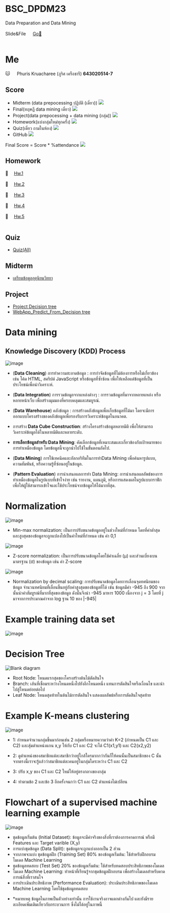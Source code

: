 # BSC_DPDM23
Data Preparation and Data Mining
<br/><br/>
Slide&File &emsp; [Go🚀](https://drive.google.com/drive/folders/1pCDUzbfNkLg6xSxc4Pjk1UU6MrZST5rS?usp=sharing) <br/><br/>

# Me
🐱 &emsp; Phuris Kruacharee (ภูริศ เครือชารี) __643020514-7__

## Score
- Midterm (data prepocessing ปฏิบัติ (เดี่ยว))  ![](https://geps.dev/progress/20)
- Final(ทฤษฎี data mining เดี่ยว)  ![](https://geps.dev/progress/20)
- Project(data prepocessing + data mining (กลุ่ม))  ![](https://geps.dev/progress/30)
- Homework(แบ่งกลุ่มใหม่ทุกครั้ง)  ![](https://geps.dev/progress/20)
- Quiz(เดี่ยว ถามในห้อง)  ![](https://geps.dev/progress/5)
- GitHub  ![](https://geps.dev/progress/5)

Final Score = Score * %attendance 
![](https://geps.dev/progress/100)



## Homework
📝 &emsp;[Hw.1](https://github.com/PhurisKR/BSC_DPDM23/tree/main/HW_1) <br/><br/>
📝 &emsp;[Hw.2](https://github.com/PhurisKR/BSC_DPDM23/tree/main/HW_2) <br/><br/>
📝 &emsp;[Hw.3](https://github.com/PhurisKR/BSC_DPDM23/tree/main/HW_3) <br/><br/>
📝 &emsp;[Hw.4](https://github.com/PhurisKR/BSC_DPDM23/tree/main/HW_4) <br/><br/>
📝 &emsp;[Hw.5](https://github.com/PhurisKR/BSC_DPDM23/tree/main/HW_5) <br/><br/>



## Quiz
- [Quiz(All)](https://github.com/PhurisKR/BSC_DPDM23/tree/main/Quiz)


## Midterm
- [เตรียมข้อมูลอุตุนิยมวิทยา](https://github.com/PhurisKR/BSC_DPDM23/blob/main/midterm_bscdpdm23_phuris.ipynb)

## Project
- [Project Decision tree](https://github.com/PhurisKR/BSC_DPDM23/tree/main/Final)
- [WebApp_Predict_From_Decision tree](https://github.com/PhurisKR/Predict_Fake_News)
 # Data mining
 
  ## Knowledge Discovery (KDD) Process
 ![image](https://github.com/phurisk/BSC_DPDM23/assets/137043070/4440bd5e-39c1-4ed8-bcbb-191ce43f82a6)

 
- (__Data Cleaning__) การทำความสะอาดข้อมูล : การกำจัดข้อมูลที่ไม่ต้องการหรือไม่เกี่ยวข้อง เช่น โค้ด HTML, สคริปต์ JavaScript หรือข้อมูลที่ซ้ำซ้อน เพื่อให้เหลือแต่ข้อมูลที่เป็นประโยชน์เพื่อนำวิเคราะห์.

- (__Data Integration__) การรวมข้อมูลจากแหล่งต่างๆ : การรวมข้อมูลที่มาจากหลายแหล่ง หรือหลายหน้าเว็บ เพื่อสร้างมุมมองที่ครอบคลุมและสมบูรณ์.

- (__Data Warehouse__) คลังข้อมูล  : การสร้างคลังข้อมูลเพื่อเก็บข้อมูลที่ได้มา โดยจะมีการออกแบบโครงสร้างของคลังข้อมูลเพื่อรองรับการวิเคราะห์ข้อมูลในอนาคต.

- การสร้าง __Data Cube Construction__: สร้างโครงสร้างข้อมูลหลายมิติ เพื่อให้สามารถวิเคราะห์ข้อมูลได้ในหลายมิติและหลายระดับ.

- __การเลือกข้อมูลสำหรับ Data Mining__: คัดเลือกข้อมูลที่เหมาะสมและเกี่ยวข้องกับเป้าหมายของการทำเหมืองข้อมูล โดยข้อมูลนี้จะถูกนำไปใช้ในขั้นตอนถัดไป.

- (__Data Mining__) การใช้เทคนิคและอัลกอริทึมในการทำData Mining เพื่อค้นหารูปแบบ, ความสัมพันธ์, หรือความรู้ที่ซ่อนอยู่ในข้อมูล.

- (__Pattern Evaluation__) การนำเสนอผลการทำ Data Mining: การนำเสนอผลลัพธ์ของการทำเหมืองข้อมูลในรูปแบบที่เข้าใจง่าย เช่น รายงาน, แผนภูมิ, หรือการแสดงผลในรูปแบบกราฟิก เพื่อให้ผู้ใช้สามารถเข้าใจและใช้ประโยชน์จากข้อมูลให้ได้มากที่สุด.



# Normalization

![image](https://github.com/phurisk/BSC_DPDM23/assets/137043070/59859ef0-f33b-4908-a900-dbae849a4011)
- Min-max normalization: เป็นการปรับขนาดข้อมูลอยู่ในช่วงใหม่ที่กำหนด โดยที่ค่าต่ำสุดและสูงสุดของข้อมูลจะถูกแปลงไปเป็นค่าใหม่ที่กำหนด เช่น ค่า 0,1

![image](https://github.com/phurisk/BSC_DPDM23/assets/137043070/b18d3306-f8fb-4ef0-a97b-ebf00a1ba38b)
- Z-score normalization: เป็นการปรับขนาดข้อมูลโดยใช้ค่าเฉลี่ย (μ) และส่วนเบี่ยงเบนมาตรฐาน (σ) ของข้อมูล เช่น ค่า Z-score

![image](https://github.com/phurisk/BSC_DPDM23/assets/137043070/5bb14a8c-a772-4f10-ab94-f261904dbc46)
- Normalization by decimal scaling: การปรับขนาดข้อมูลโดยการเลื่อนจุดทศนิยมของข้อมูล จำนวนทศนิยมที่เลื่อนขึ้นอยู่กับค่าสูงสุดของข้อมูลที่ได้ เช่น ข้อมูลมีค่า -945 ถึง 900 จากนั้นนำค่าสัมบูรณ์ที่มากที่สุดของข้อมูล ดังนั้นจึงนำ -945 มาหาร 1000 เนื่องจาก j = 3 โดยที่ j มาจากการประมาณค่าจาก log ฐาน 10 ของ |-945| 





# Example training data set
![image](https://github.com/PhurisKR/BSC_DPDM23/assets/118201161/4f6cd41b-05b7-43ea-88e4-b74047c9c24a)


# Decision Tree
![Blank diagram](https://github.com/phurisk/BSC_DPDM23/assets/137043070/f76cb092-fd0e-441b-814a-c29cac92d121)

- Root Node: โหนดแรกสุดของโครงสร้างต้นไม้ตัดสินใจ
- Branch: เส้นที่เชื่อมระหว่างโหนดหนึ่งไปยังอีกโหนดหนึ่ง แทนการตัดสินใจหรือเงื่อนไข และนำไปสู่โหนดย่อยต่อไป
- Leaf Node: โหนดสุดท้ายในต้นไม้การตัดสินใจ แสดงผลลัพธ์หรือการตัดสินใจสุดท้าย


# Example  K-means clustering

![image](https://github.com/phurisk/BSC_DPDM23/assets/137043070/0fb484a3-2996-4622-8d4a-b8754c0c972f)



- 1: กำหนดจำนวนกลุ่มขึ้นมาก่อนเช่น 2 กลุ่มหรือหมายความว่าค่า K=2  (กำหนดเป็น C1 และ C2) และสุ่มตำแหน่งแกน x,y ให้กับ C1  และ C2 จะได้  C1(x1,y1) และ C2(x2,y2)

- 2: ดูตำแหน่งของสมาชิกแต่ละสมาชิกว่าอยู่ใกล้ใครมากกว่ากันก็ให้คนนั้นเป็นสมาชิกของ C นั้น จากตรงนี้เราจะรู้แล้วว่าสมาชิกแต่ละคนอยู่ในกลุ่มใดระหว่าง C1 และ C2

- 3: ปรับ x,y ของ C1 และ C2 ใหม่ให้อยู่ตรงกลางของกลุ่ม

- 4: ทำตามข้อ 2 และข้อ 3 อีกครั้งจนกว่า C1 และ C2 ตำแหน่งไม่เปลียน


# Flowchart of a supervised machine learning example

![image](https://github.com/PhurisKR/BSC_DPDM23/assets/118201161/13367eba-0cc2-49b0-94b4-4876d26955ec)

- ชุดข้อมูลเริ่มต้น (Initial Dataset): ข้อมูลจะมีค่าจริงของสิ่งที่เราต้องการคาดการณ์ หรือมี Features และ Target varible (X,y)
- การแบ่งชุดข้อมูล (Data Split): ชุดข้อมูลจะถูกแบ่งออกเป็น 2 ส่วน
 - จากภาพจะแบ่ง ชุดข้อมูลฝึก (Training Set) 80% ของข้อมูลเริ่มต้น: ใช้สำหรับฝึกอบรมโมเดล Machine Learning
 -  ชุดข้อมูลทดสอบ (Test Set) 20% ของข้อมูลเริ่มต้น: ใช้สำหรับทดสอบประสิทธิภาพของโมเดล
- โมเดล Machine Learning: ทำหน้าที่เรียนรู้จากชุดข้อมูลฝึกอบรม เพื่อสร้างโมเดลสำหรับคาดการณ์สิ่งที่เราสนใจ
- การประเมินประสิทธิภาพ (Performance Evaluation): ประเมินประสิทธิภาพของโมเดล Machine Learning โดยใช้ชุดข้อมูลทดสอบ
* *หมายเหตุ  ข้อมูลในภาพเป็นตัวอย่างเท่านั้น การใช้งานจริงอาจแตกต่างกันไป และยังมีรายละเอียดเพิ่มเติมเกี่ยวกับกระบวนการ ซึ่งไม่ได้อยู่ในภาพนี้
